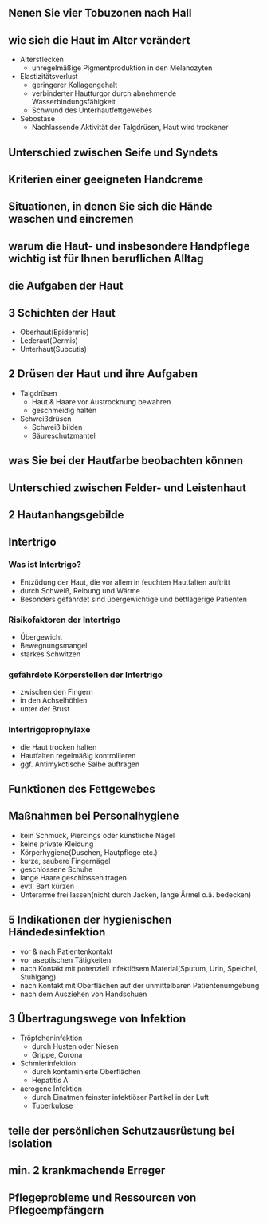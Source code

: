 ## Nenen Sie vier Tobuzonen nach Hall
## wie sich die Haut im Alter verändert
- Altersflecken
  - unregelmäßige Pigmentproduktion in den Melanozyten
- Elastizitätsverlust
  - geringerer Kollagengehalt
  - verbinderter Hautturgor durch abnehmende Wasserbindungsfähigkeit
  - Schwund des Unterhautfettgewebes
- Sebostase
  - Nachlassende Aktivität der Talgdrüsen, Haut wird trockener
## Unterschied zwischen Seife und Syndets
## Kriterien einer geeigneten Handcreme
## Situationen, in denen Sie sich die Hände waschen und eincremen
## warum die Haut- und insbesondere Handpflege wichtig ist für Ihnen beruflichen Alltag
## die Aufgaben der Haut
## 3 Schichten der Haut
- Oberhaut(Epidermis)
- Lederaut(Dermis)
- Unterhaut(Subcutis)
## 2 Drüsen der Haut und ihre Aufgaben
- Talgdrüsen
  - Haut & Haare vor Austrocknung bewahren
  - geschmeidig halten
- Schweißdrüsen
  - Schweiß bilden
  - Säureschutzmantel
## was Sie bei der Hautfarbe beobachten können
## Unterschied zwischen Felder- und Leistenhaut
## 2 Hautanhangsgebilde
## Intertrigo
### Was ist Intertrigo?
- Entzüdung der Haut, die vor allem in feuchten Hautfalten auftritt
- durch Schweiß, Reibung und Wärme
- Besonders gefährdet sind übergewichtige und bettlägerige Patienten
### Risikofaktoren der Intertrigo
- Übergewicht
- Bewegnungsmangel
- starkes Schwitzen
### gefährdete Körperstellen der Intertrigo
- zwischen den Fingern
- in den Achselhöhlen
- unter der Brust
### Intertrigoprophylaxe
- die Haut trocken halten
- Hautfalten regelmäßig kontrollieren
- ggf. Antimykotische Salbe auftragen
## Funktionen des Fettgewebes
## Maßnahmen bei Personalhygiene
- kein Schmuck, Piercings oder künstliche Nägel
- keine private Kleidung
- Körperhygiene(Duschen, Hautpflege etc.)
- kurze, saubere Fingernägel
- geschlossene Schuhe
- lange Haare geschlossen tragen
- evtl. Bart kürzen
- Unterarme frei lassen(nicht durch Jacken, lange Ärmel o.ä. bedecken)
## 5 Indikationen der hygienischen Händedesinfektion
- vor & nach Patientenkontakt
- vor aseptischen Tätigkeiten
- nach Kontakt mit potenziell infektiösem Material(Sputum, Urin, Speichel, Stuhlgang)
- nach Kontakt mit Oberflächen auf der unmittelbaren Patientenumgebung
- nach dem Ausziehen von Handschuen
## 3 Übertragungswege von Infektion
- Tröpfcheninfektion
  - durch Husten oder Niesen
  - Grippe, Corona
- Schmierinfektion
  - durch kontaminierte Oberflächen
  - Hepatitis A
- aerogene Infektion
  - durch Einatmen feinster infektiöser Partikel in der Luft
  - Tuberkulose
## teile der persönlichen Schutzausrüstung bei Isolation
## min. 2 krankmachende Erreger
## Pflegeprobleme und Ressourcen von Pflegeempfängern
